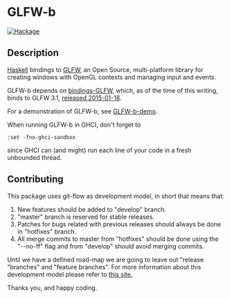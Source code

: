 GLFW-b
======
[![Hackage](https://img.shields.io/hackage/v/GLFW-b.svg)](http://hackage.haskell.org/package/GLFW-b)

## Description

[Haskell][1] bindings to [GLFW][2], an Open Source, multi-platform library for
creating windows with OpenGL contexts and managing input and events.

GLFW-b depends on [bindings-GLFW][3], which, as of the time of this writing,
binds to GLFW 3.1, [released 2015-01-18][4].

For a demonstration of GLFW-b, see [GLFW-b-demo][5].

When running GLFW-b in GHCI, don't forget to

    :set -fno-ghci-sandbox

since GHCI can (and might) run each line of your code in a fresh unbounded
thread.

## Contributing

This package uses git-flow as development model, in short that means that:

1. New features should be added to "develop" branch.
2. "master" branch is reserved for stable releases.
3. Patches for bugs related with previous releases should always be done in
    "hotfixes" branch.
4. All merge commits to master from "hotfixes" should be done
    using the "--no-ff" flag and from "develop" should avoid merging commits.

Until we have a defined road-map we are going to leave out "release
"branches" and "feature branches". For more information about this development
model please refer to [this site.][6]

Thanks you, and happy coding.

[1]: http://www.haskell.org/
[2]: http://www.glfw.org/
[3]: https://github.com/bsl/bindings-GLFW
[4]: http://www.glfw.org/Version-3.1-released.html
[5]: https://github.com/bsl/GLFW-b-demo
[6]: http://nvie.com/posts/a-successful-git-branching-model/
